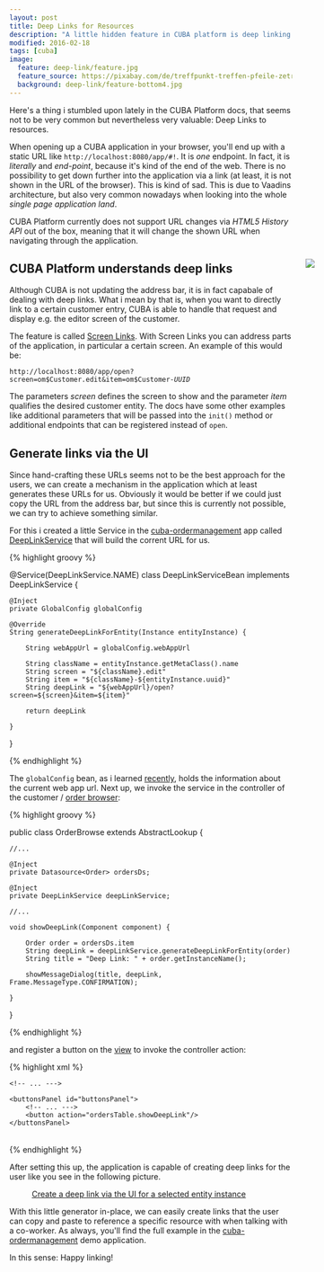```yaml
---
layout: post
title: Deep Links for Resources
description: "A little hidden feature in CUBA platform is deep linking to resources"
modified: 2016-02-18
tags: [cuba]
image:
  feature: deep-link/feature.jpg
  feature_source: https://pixabay.com/de/treffpunkt-treffen-pfeile-zetrum-755795/
  background: deep-link/feature-bottom4.jpg
---
```


Here's a thing i stumbled upon lately in the CUBA Platform docs, that seems not to be very common but nevertheless very valuable: Deep Links to resources.

<!-- more -->

When opening up a CUBA application in your browser, you'll end up with a static URL like <code>http://localhost:8080/app/#!</code>. It is *one* endpoint. In fact, it is *literally* and *end-point*, because it's kind of the end of the web. There is no possibility to get down further into the application via a link (at least, it is not shown in the URL of the browser). This is kind of sad. This is due to Vaadins architecture, but also very common nowadays when looking into the whole *single page application land*.

CUBA Platform currently does not support URL changes via *HTML5 History API* out of the box, meaning that it will change the shown URL when navigating through the application. 


<img style="float:right; padding: 10px; margin-right:-50px;" src="{{site.url}}/images/deep-link/labyrinth.jpg">

## CUBA Platform understands deep links

Although CUBA is not updating the address bar, it is in fact capabale of dealing with deep links. What i mean by that is, when you want to directly link to a certain customer entry, CUBA is able to handle that request and display e.g. the editor screen of the customer.

The feature is called [Screen Links](https://docs.cuba-platform.com/cuba/6.0/manual/en/html-single/manual.html#link_to_screen). With Screen Links you can address parts of the application, in particular a certain screen. An example of this would be:

<code>http://localhost:8080/app/open?screen=om$Customer.edit&item=om$Customer-*UUID*</code>

The parameters *screen* defines the screen to show and the parameter *item* qualifies the desired customer entity. The docs have some other examples like additional parameters that will be passed into the <code>init()</code> method or additional endpoints that can be registered instead of <code>open</code>.


## Generate links via the UI
Since hand-crafting these URLs seems not to be the best approach for the users, we can create a mechanism in the application which at least generates these URLs for us. Obviously it would be better if we could just copy the URL from the address bar, but since this is currently not possible, we can try to achieve something similar.

For this i created a little Service in the [cuba-ordermanagement](https://github.com/mariodavid/cuba-ordermanagement) app called [DeepLinkService](https://github.com/mariodavid/cuba-ordermanagement) that will build the corrent URL for us.

{% highlight groovy %}

@Service(DeepLinkService.NAME)
class DeepLinkServiceBean implements DeepLinkService {

    @Inject
    private GlobalConfig globalConfig

    @Override
    String generateDeepLinkForEntity(Instance entityInstance) {

        String webAppUrl = globalConfig.webAppUrl

        String className = entityInstance.getMetaClass().name
        String screen = "${className}.edit"
        String item = "${className}-${entityInstance.uuid}"
        String deepLink = "${webAppUrl}/open?screen=${screen}&item=${item}"

        return deepLink

    }
}

{% endhighlight %}

The <code>globalConfig</code> bean, as i learned [recently](https://www.cuba-platform.com/support/topic/how-to-get-the-server-url-with-context-path), holds the information about the current web app url. Next up, we invoke the service in the controller of the customer / [order browser](https://github.com/mariodavid/cuba-ordermanagement/blob/master/modules/gui/src/com/company/ordermanagement/gui/order/OrderBrowse.groovy):

{% highlight groovy %}

public class OrderBrowse extends AbstractLookup {

	//...

    @Inject
    private Datasource<Order> ordersDs;

    @Inject
    private DeepLinkService deepLinkService;

    //...

    void showDeepLink(Component component) {

        Order order = ordersDs.item
        String deepLink = deepLinkService.generateDeepLinkForEntity(order)
        String title = "Deep Link: " + order.getInstanceName();

        showMessageDialog(title, deepLink, Frame.MessageType.CONFIRMATION);

    }

}

{% endhighlight %}

and register a button on the [view](https://github.com/mariodavid/cuba-ordermanagement/blob/master/modules/gui/src/com/company/ordermanagement/gui/order/order-browse.xml) to invoke the controller action:

{% highlight xml %}

<table id="ordersTable">
    <actions>
    	<!-- ... --->
        <action id="showDeepLink" invoke="showDeepLink" caption="msg://showDeepLink"/>
    </actions>

    <!-- ... --->

    <buttonsPanel id="buttonsPanel">
        <!-- ... --->
        <button action="ordersTable.showDeepLink"/>
    </buttonsPanel>
</table>


{% endhighlight %}

After setting this up, the application is capable of creating deep links for the user like you see in the following picture.

<figure class="center">
	<a href="{{ site.url }}/images/deep-link/deep-link-dialog.png"><img src="{{ site.url }}/images/deep-link/deep-link-dialog.png" alt=""></a>
	<figcaption><a href="{{ site.url }}/images/deep-link/deep-link-dialog.png" title="Create a deep link via the UI for a selected entity instance">Create a deep link via the UI for a selected entity instance</a></figcaption>
</figure>

With this little generator in-place, we can easily create links that the user can copy and paste to reference a specific resource with when talking with a co-worker. As always, you'll find the full example in the [cuba-ordermanagement](https://github.com/mariodavid/cuba-ordermanagement) demo application.

In this sense: Happy linking!
